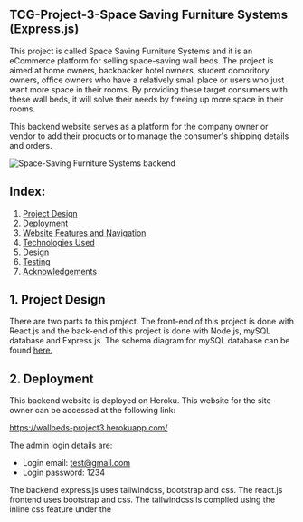 ## TCG-Project-3-Space Saving Furniture Systems (Express.js)
This project is called Space Saving Furniture Systems and it is an eCommerce platform for selling space-saving wall beds. The project is aimed at home owners, backbacker hotel owners, student domoritory owners, office owners who have a relatively small place or users who just want more space in their rooms. By providing these target consumers with these wall beds, it will solve their needs by freeing up more space in their rooms.

This backend website serves as a platform for the company owner or vendor to add their products or to manage the consumer's shipping details and orders.

![Space-Saving Furniture Systems backend](https://res.cloudinary.com/dtrwtlldr/image/upload/v1639143470/backend_final_tgessp.jpg "Space-Saving Furniture Systems")

## Index:
1. [Project Design](#a)
2. [Deployment](#b)
3. [Website Features and Navigation](#c)
4. [Technologies Used](#d)
5. [Design](#e)
6. [Testing](#f)
7. [Acknowledgements](#g)
 
## <a name="a">1. Project Design </a>
There are two parts to this project. The front-end of this project is done with React.js and the back-end of this project is done with Node.js, mySQL database and Express.js.
The schema diagram for mySQL database can be found [here.](https://res.cloudinary.com/dtrwtlldr/image/upload/v1639099995/mySQL_relationship_final_tq5zw7.jpg)

## <a name="b">2. Deployment</a>
This backend website is deployed on Heroku. This website for the site owner can be accessed at the following link:

https://wallbeds-project3.herokuapp.com/

The admin login details are:
* Login email: test@gmail.com
* Login password: 1234

The backend express.js uses tailwindcss, bootstrap and css. The react.js frontend uses bootstrap and css. The tailwindcss is complied using the inline css feature under the <style> tag in the base.hbs of the backend express.js.
 
 ## <a name="c">3. Website Features and Navigation</a>
 This backend website is used to manage the products and orders. Besides the main page of the website, only registered users such as the website owner can access the rest of the routes of the website. The features of this website are listed below:
 
 1. Product management: A registered vendor can list products on the website by creating a new product. The listed products' individual fields can be edited by the vendor and 
 can also be removed on the condition that the product is not in a consumer's cart or purchased order. The features of the product management is as follows:
 * Add a product
 * Update a product fields
 * Delete a product
 
 2. User management: Only registered vendors such as the website owner can access routes in this website for product management. The features of the user management is as 
 follows:
 * Register new vendor
 * Login a registered vendor
 * Logout 

 3. Order management: A registered vendor can view the product orders made by the consumer and its individual fields(for easier processing of the purchased product). By 
 referencing the order reference ID, the vendor can look up the shipping details and user details of the consumer who bought the particular product. The registered vendor can 
 click on the complete order button under the shipping details to complete the order once the order has been shipped out. The order status of the consumer will be updated and 
 the consumer can see its status under the account page in the frontend website. The features of the order management is as follows:
 * View product orders
 * View the respective consumer shipping details
 * Complete the order under the consumer shipping details
 
 4. Product Search: There is search feature implemented in the catalogue, product orders and shipping details page to allow the vendor to filer for products and orders based on name, minimum and maximum cost, and its respective categories.
 
### 3.1 Navigation
The following shows a general direction in which one might navigate through the website:
 
#### 3.2.1 Home
This is the landing page of the website. All the products are displayed here as default. There is a search feature which allows the vendor to filter through the products based on name, minimum and maximum cost, and its respective categories. 

#### 3.2.2 Login
Vendor can use this login page to login to access all the other pages in the website.

#### 3.2.3 Register
Vendor can use this register page if they are new to the website. After registering, the vendor is redirected to the login page. After logging in, the vendor is redirected to the catalogue page.

#### 3.2.4 Add wall Bed 
From the catalogue page, vendor can click on the add wall bed to add a new product. If the catalogue already has products, the vendor can edit the product or remove it provided the product is not in any orders or in the user's cart.
 
Each product is displayed in a table with the headings:
 * ID
 * Name
 * Weight
 * Description
 * Stock
 * Date created
 * Bed Size
 * Mattress Type
 * Bed Orientation
 * Frame Colour
 * Wood Panel Colours
 * Cost in Dollars
 * Image
 
#### 3.2.5 Product Orders
A registered vendor can view the product orders made by the consumer and its individual fields(for easier processing of the purchased product). The vendor can also search for orders in the search order bar.
 
Each product order is displayed in a table with the headings:
 * Order ID
 * Orders Reference ID
 * Name of Bed
 * Bed Size
 * Frame Colour
 * Bed Orientation
 * Mattress Type
 * Quantity
 * Cost
 * Wood Panel Colours
 
#### 3.2.6 Shipping Details
By referencing the order reference ID, the vendor can look up the shipping details and user details of the consumer who bought the particular product. The registered vendor can 
click on the complete order button under the payment status in shipping details to complete the order once the order has been shipped out. The order status of the consumer will be updated and the consumer can see its status under the account page in the frontend website.
 
Under the shipping details, each order reference ID is displayed in a table with the headings:
 * Orders Reference ID
 * Payment Reference
 * Date ordered
 * Customer Name
 * Email
 * Billing address
 * Shipping address
 * Phone number
 * Payment status
 
 The vendor can also search the shipping details based on the payment status and the payment reference.
 
 ## <a name="d">4. Technologies Used</a>

* [Express](https://reactjs.org/)
<br> This project uses ExpressJS in the backend to provide methods to specify what function is called for a particular HTTP verb ( GET , POST , PUT , DELETE) and URL pattern and 
to retrieve data from mySQL and send them to React or vice versa.
* [Bootstrap 5.1.3](https://getbootstrap.com/docs/5.1/getting-started/introduction/)
<br> This project uses Bootstrap to structure the layout of the website such as my Navbar. It is also used in positioning the text and features.
* [date-fns](https://date-fns.org/)
<br> This project uses date-fns toolset to change the datetime format in mySQL to a more readable date format.
* [mySQL](https://www.mysql.com/)
<br> This project uses mySQL to store documents in the collections which the backend user has uploaded in express.js. 
* [Tailwindcss](https://tailwindcss.com/)
<br> A utility-first CSS framework for rapidly build modern websites without ever leaving your HTML.
* [morgan](https://github.com/expressjs/morgan)
<br> A logger for Express.js for creating log files for the API.
* [bookshelf](https://bookshelfjs.org/)
<br> ORM for Node.js.
* [cloudinary](https://cloudinary.com/)
<br> Cloud image hosting service.
* [Cors](https://github.com/expressjs/cors)
<br> Middleware for Express.js to enable cross-origin resource sharing.
* [Connect-flash](https://github.com/jaredhanson/connect-flash)
<br> A middleware for Express.js to manage flash messages.
* [db-migrate](https://db-migrate.readthedocs.io/en/latest/Getting%20Started/usage/)
<br> This project uses db-migrate, a database migration tool for Node.js.
* [db-migrate-mysql](https://github.com/db-migrate/mysql)
<br> This project uses db-migrate-mysql, a database migration tool for MySQL.
* [express-session](https://github.com/expressjs/session)
<br> Middleware for Express.js to manage sessions.
* [dotenv](https://github.com/motdotla/dotenv)
<br> A library for loading environment variables from a .env file.
* [forms](https://github.com/caolan/forms)
<br> Caolan's forms library for Node.js.
* [hbs](https://github.com/pillarjs/hbs)
<br> Express.js view engine for handlebars.js
 * [handlebars-helpers](https://github.com/helpers/handlebars-helpers)
<br> Handlebars helpers for Node.js.
* [jsonwebtoken](https://github.com/auth0/node-jsonwebtoken)
<br> An implementation of JSON Web Tokens in Node.js.
* [stripe](https://stripe.com/en-sg)
<br> A payment processing API for the Internet.
* [Wax-on](https://github.com/keithws/wax-on)
<br> 	Wax on adds support to Handlebars for template inheritance with the block and extends helpers.
* [Uuid](https://github.com/uuidjs/uuid)
<br> Javascript used in express.js for generating unique identifiers.
* [Yup](https://github.com/jquense/yup)
<br> JS library for validating data.
* [HTML 5](https://developer.mozilla.org/en-US/docs/Web/Guide/HTML/HTML5)
<br> This project uses HTML5 to structure the content and to insert buttons and images.
* [CSS](https://developer.mozilla.org/en-US/docs/Web/CSS)
<br> This project uses CSS to add visual colors, adjust the size of the features and also positioning and animation of the features.

 ## <a name="e">5. Design</a>
### 5.1 UI/UX
The UI/UX design for this project was catered for the ease of use for the user. The design process for the website are as follows:

### 5.1.1 User Interface
#### Structure:
The organization of the site content will contain the landing page with the navigation bar in the top and site’s logo on the top left. The headings in the navigation bar are self-explainatory and easy to use.

#### Skeleton:
#### Layout:
*	The user login, logout and register is at the top right of the screen for easy reference.
*	Clicking on the shopping cart icon will show all the items added to the cart by all the users in the front end with the name and email of the user who added the product to the cart on the top left side of the cart item.

#### Surface:
#### Colours:
* White background with dark blue header with white fonts in the landing page for better contrast and easy visualization. 
* Usage of [coolors](https://coolors.co/) to select my colour scheme.
* Images used will not be too bright colours as I am using a white background.
* Usage of traditional fonts such as 'Stencil Std, Fantasy' and 'Times New Roman, Times, serif'.
* Adequate white spaces between characters and lines in description for easy reading.


#### 5.2.2 User Experience
The website makes use of tables in the backend and uses tailwindcss to create a responsive design. The default tailwind font family can be found in the documentation [here](https://tailwindcss.com/docs/font-family)
 
 
 ## <a name="f">6. Testing</a>
 Based on the owner's needs and objectives, these are the testing guidelines for the features that were implemented.
| User Stories| Features|
| ------ | ------ |
| I'm at the home page. I see a search feature on the left and the list of all of the products on the right | I enter the search field 'classic' for name, '2050' for maximum cost, 'single bed' for bed sizes, 'horizontal' for bed orientation, 'spring' for mattress type, 'aluminium' for bed frame colour, 'walnut' for wood panel colours and click on filter wall beds. The search results will show 'classic wall bed single' as the wall bed being filtered. |
| I log in with my email and password under the 'Login' link in the navigation bar | I am redirected to the profile page with a successful flash message saying 'Welcome back,'my name' where I can see my username and email. If I enter my email or password wrongly, an error message will show 'Sorry, the authentication details you provided does not work.' |
| After logging in, I click on the Catalogue link in the navigation bar| I am directed to the catalogue page where the images of nine products and its respective fields are shown. There is an update and delete button on the right side of the end field of each product. |
| I click on the update button under the 'bunk bed aluminum frame' wall bed at the end of its table| I am directed to the editing page of the product. I change the 'weight in kg' field from '106' to '110' and click on 'update wall bed' at the bottom of the page. A success message showing 'bunk bed aluminum frame has been updated' and the product weight has been changed to 110 kg. |
| I click on the 'Add Wall Bed' link in the navigation bar | I am directed to the add product page with a form. I fill up the form fields and click on 'Add Product'. A success message saying "New Wall Bed 'name' has been created". The new product will appear at the bottom of the product listing in the catalogue page. |
| I click on the 'product orders' link in the navigation bar | I am directed to the page with all the orders made so far. There are 2 product orders 'bunk bed wood frame' and 'classic wall bed double' made so far in the database. |
| I click on the 'shipping details' link in the navigation bar | I am directed to the page with all the shipping details of users who made purchases. There is one current user 'Vincenttest' who made two product purchases. |
| I click on the 'complete order' button under the payment status in the shipping details link of the navigation bar | A success message saying 'Complete order has been updated' and the status will change from 'paid' to 'completed'. |
| I click on logout | A success message saying' Goodbye' will be shown and I am redirected to the login page. | 
 

 ### <a name="g">7. Credits and Acknowledgement</a>
* Credits to https://www.qoo10.sg/shop/spacesaving for the company's vision and wall beds data.
* Credits to https://shop.smartbeds.it for their wall bed images and their descriptions.
* All code snippets and templates used in this project are attributed in the source code where applicable.
